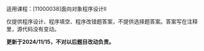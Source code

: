 适用课程：[11000038]面向对象程序设计Ⅱ

仅提供程序设计、程序填空、程序改错题答案，不提供选择题答案。答案写在注释里，源代码没有变动。

**更新于2024/11/15，不对以后题目改动负责。**
